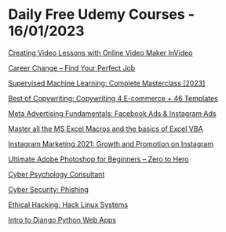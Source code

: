 # Daily Free Udemy Courses - 16/01/2023

[Creating Video Lessons with Online Video Maker InVideo](https://www.udemy.com/course/video-lecture-with-neitdesign-for-invideo/?couponCode=INVIDEO_JAN232)
[Career Change – Find Your Perfect Job](https://www.udemy.com/course/escape-the-city-career-change-school/?couponCode=2DEF065D2621615159EF)
[Supervised Machine Learning: Complete Masterclass [2023]](https://www.udemy.com/course/supervised-machine-learning-complete-masterclass-2023/?couponCode=93EFF3359AB5963F24AA)
[Best of Copywriting: Copywriting 4 E-commerce + 46 Templates](https://www.udemy.com/course/copywriting-for-ecommerce/?couponCode=LUCKYWATERTIGER3)
[Meta Advertising Fundamentals: Facebook Ads & Instagram Ads](https://www.udemy.com/course/facebook-page-2022/?couponCode=LUCKYWATERTIGER4)
[Master all the MS Excel Macros and the basics of Excel VBA](https://www.udemy.com/course/master-all-the-ms-excel-macros-and-the-basics-of-excel-vba/?couponCode=56E6D8E46A500D1FB956)
[Instagram Marketing 2021: Growth and Promotion on Instagram](https://www.udemy.com/course/instagram-marketing-2021-growth-and-promotion-on-instagram/?couponCode=1F8549FAAAF5EBC13BA4)
[Ultimate Adobe Photoshop for Beginners – Zero to Hero](https://www.udemy.com/course/ultimate-adobe-photoshop-for-beginners/?couponCode=PSFREECOURSE2)
[Cyber Psychology Consultant](https://www.udemy.com/course/cyber-forensic-3/?couponCode=10B57A9EEBE2CCA4724B)
[Cyber Security: Phishing](https://www.udemy.com/course/cyber-security-phishing/?couponCode=BAGELS)
[Ethical Hacking: Hack Linux Systems](https://www.udemy.com/course/hack-linux/?couponCode=BAGELS)
[Intro to Django Python Web Apps](https://www.udemy.com/course/intro-to-django-python-web-apps/?couponCode=BAGELS)
